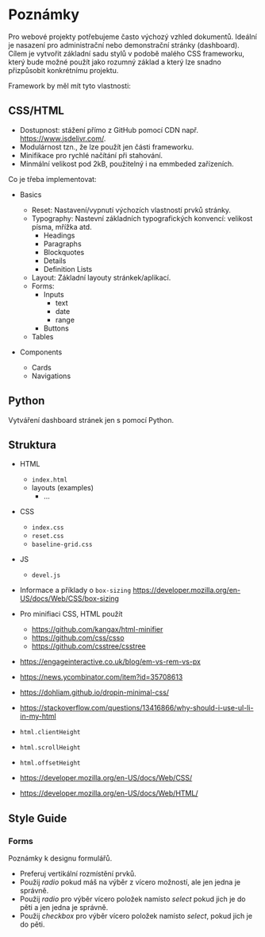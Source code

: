 # Poznámky

Pro webové projekty potřebujeme často výchozý vzhled dokumentů.
Ideální je nasazení pro administrační nebo demonstrační stránky (dashboard).
Cílem je vytvořit základní sadu stylů v podobě malého CSS frameworku, který bude možné použít jako rozumný základ a který lze snadno přizpůsobit konkrétnímu projektu.

Framework by měl mít tyto vlastnosti:

## CSS/HTML

- Dostupnost: stážení přímo z GitHub pomocí CDN např. <https://www.jsdelivr.com/>.
- Modulárnost tzn., že lze použít jen části frameworku.
- Minifikace pro rychlé načítání při stahování.
- Minmální velikost pod 2kB, použitelný i na emmbeded zařízeních.

Co je třeba implementovat:

- Basics
  - Reset: Nastavení/vypnutí výchozích vlastností prvků stránky.
  - Typography: Nastevní základních typografických konvencí: velikost písma, mřížka atd.
    - Headings
    - Paragraphs
    - Blockquotes
    - Details
    - Definition Lists
  - Layout: Základní layouty stránkek/aplikací.  
  - Forms:
    - Inputs
      - text
      - date
      - range
    - Buttons  
  - Tables
  
- Components
  - Cards
  - Navigations

## Python

Vytváření dashboard stránek jen s pomocí Python.
  
## Struktura

- HTML
  - `index.html`
  - layouts (examples)
    - &hellip;  
- CSS
  - `index.css`
  - `reset.css`
  - `baseline-grid.css`
- JS
  - `devel.js`

- Informace a příklady o `box-sizing` https://developer.mozilla.org/en-US/docs/Web/CSS/box-sizing

- Pro minifiaci CSS, HTML použít
  - <https://github.com/kangax/html-minifier>
  - <https://github.com/css/csso>
  - <https://github.com/csstree/csstree>

- https://engageinteractive.co.uk/blog/em-vs-rem-vs-px
- https://news.ycombinator.com/item?id=35708613
- https://dohliam.github.io/dropin-minimal-css/

- https://stackoverflow.com/questions/13416866/why-should-i-use-ul-li-in-my-html

- `html.clientHeight`
- `html.scrollHeight`
- `html.offsetHeight`

- https://developer.mozilla.org/en-US/docs/Web/CSS/
- https://developer.mozilla.org/en-US/docs/Web/HTML/

## Style Guide

### Forms

Poznámky k designu formulářů.

- Preferuj vertikální rozmístění prvků.
- Použij *radio* pokud máš na výběr z vícero možností, ale jen jedna je správně.
- Použij *radio* pro výběr vícero položek namísto *select* pokud jich je do pěti a jen jedna je správně.  
- Použij *checkbox* pro výběr vícero položek namísto *select*, pokud jich je do pěti.  